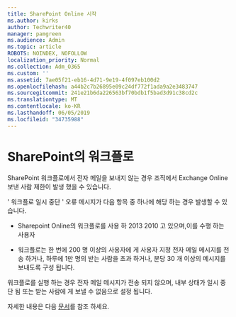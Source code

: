 ```yaml
---
title: SharePoint Online 시작
ms.author: kirks
author: Techwriter40
manager: pamgreen
ms.audience: Admin
ms.topic: article
ROBOTS: NOINDEX, NOFOLLOW
localization_priority: Normal
ms.collection: Adm_O365
ms.custom: ''
ms.assetid: 7ae05f21-eb16-4d71-9e19-4f097eb100d2
ms.openlocfilehash: a44b2c7b26895e09c24df772f1ada9a2e3483747
ms.sourcegitcommit: 241e21b6da226563bf70bdb1f5bad3d91c38cd2c
ms.translationtype: MT
ms.contentlocale: ko-KR
ms.lasthandoff: 06/05/2019
ms.locfileid: "34735988"
---
```

# <a name="workflows-in-sharepoint"></a>SharePoint의 워크플로

SharePoint 워크플로에서 전자 메일을 보내지 않는 경우 조직에서 Exchange Online 보낸 사람 제한이 발생 했을 수 있습니다.

' 워크플로 일시 중단 ' 오류 메시지가 다음 항목 중 하나에 해당 하는 경우 발생할 수 있습니다.

- Sharepoint Online의 워크플로를 사용 하 2013 2010 고 있으며,이를 수행 하는 사용자

- 워크플로는 한 번에 200 명 이상의 사용자에 게 사용자 지정 전자 메일 메시지를 전송 하거나, 하루에 1만 명의 받는 사람을 초과 하거나, 분당 30 개 이상의 메시지를 보내도록 구성 됩니다.

워크플로를 실행 하는 경우 전자 메일 메시지가 전송 되지 않으며, 내부 상태가 일시 중단 됨 또는 받는 사람에 게 보낼 수 없음으로 설정 됩니다.

자세한 내용은 다음 [문서](https://support.office.com/en-us/article/-daily-email-limit-has-exceeded-and-your-workflow-has-been-suspended-or-unable-to-send-to-a-recipient-error-in-a-sharepoint-online-workflow-89d02169-5fa6-4259-affc-73edb6ca9fb6?ui=en-US&amp;rs=en-US&amp;ad=US)를 참조 하세요.

